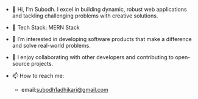 - 👋 Hi, I’m Subodh.
  I excel in building dynamic, robust web applications and tackling challenging problems with creative solutions.
  
- 🔧 Tech Stack: MERN Stack

- 👀 I’m interested in developing software products that make a difference and solve real-world problems.
  
- 💞️ I enjoy collaborating with other developers and contributing to open-source projects.
  
- 📫 How to reach me:
  - email:subodh1adhikari@gmail.com

<!---
0subodh/0subodh is a ✨ special ✨ repository because its `README.md` (this file) appears on your GitHub profile.
You can click the Preview link to take a look at your changes.
--->
